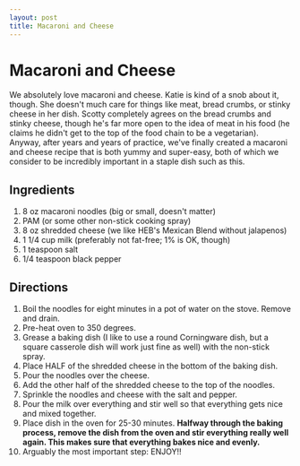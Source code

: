```yaml
---
layout: post
title: Macaroni and Cheese
---
```


# Macaroni and Cheese
We absolutely love macaroni and cheese. Katie is kind of a snob about it, though. 
She doesn't much care for things like meat, bread crumbs, or stinky cheese in her
dish. Scotty completely agrees on the bread crumbs and stinky cheese, though he's 
far more open to the idea of meat in his food (he claims he didn't get to the top of
the food chain to be a vegetarian). Anyway, after years and years of practice, we've
finally created a macaroni and cheese recipe that is both yummy and super-easy, both
of which we consider to be incredibly important in a staple dish such as this. 

## Ingredients
1. 8 oz macaroni noodles (big or small, doesn't matter)
1. PAM (or some other non-stick cooking spray)
1. 8 oz shredded cheese (we like HEB's Mexican Blend without jalapenos)
1. 1 1/4 cup milk (preferably not fat-free; 1% is OK, though)
1. 1 teaspoon salt
1. 1/4 teaspoon black pepper

## Directions
1. Boil the noodles for eight minutes in a pot of water on the stove. Remove and drain.
1. Pre-heat oven to 350 degrees.
1. Grease a baking dish (I like to use a round Corningware dish, but a square casserole dish will work just fine as well)
with the non-stick spray.
1. Place HALF of the shredded cheese in the bottom of the baking dish.
1. Pour the noodles over the cheese.
1. Add the other half of the shredded cheese to the top of the noodles.
1. Sprinkle the noodles and cheese with the salt and pepper.
1. Pour the milk over everything and stir well so that everything gets nice and mixed together.
1. Place dish in the oven for 25-30 minutes. **Halfway through the baking process, remove the 
dish from the oven and stir everything really well again. This makes sure that everything 
bakes nice and evenly.**
1. Arguably the most important step: ENJOY!!